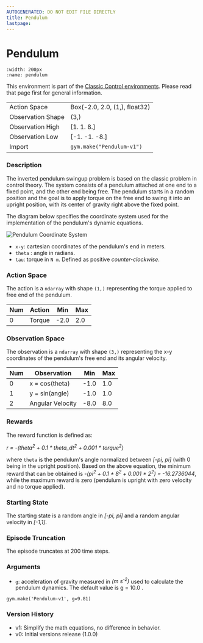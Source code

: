 ```yaml
---
AUTOGENERATED: DO NOT EDIT FILE DIRECTLY
title: Pendulum
lastpage:
---
```


# Pendulum

```{figure} ../../_static/videos/classic_control/pendulum.gif 
:width: 200px
:name: pendulum
```

This environment is part of the <a href='..'>Classic Control environments</a>. Please read that page first for general information.

|   |   |
|---|---|
| Action Space | Box(-2.0, 2.0, (1,), float32) |
| Observation Shape | (3,) |
| Observation High | [1. 1. 8.] |
| Observation Low | [-1. -1. -8.] |
| Import | `gym.make("Pendulum-v1")` | 


   ### Description

The inverted pendulum swingup problem is based on the classic problem in control theory.
The system consists of a pendulum attached at one end to a fixed point, and the other end being free.
The pendulum starts in a random position and the goal is to apply torque on the free end to swing it
into an upright position, with its center of gravity right above the fixed point.

The diagram below specifies the coordinate system used for the implementation of the pendulum's
dynamic equations.

![Pendulum Coordinate System](./diagrams/pendulum.png)

-  `x-y`: cartesian coordinates of the pendulum's end in meters.
- `theta` : angle in radians.
- `tau`: torque in `N m`. Defined as positive _counter-clockwise_.

### Action Space

The action is a `ndarray` with shape `(1,)` representing the torque applied to free end of the pendulum.

| Num | Action | Min  | Max |
|-----|--------|------|-----|
| 0   | Torque | -2.0 | 2.0 |


### Observation Space

The observation is a `ndarray` with shape `(3,)` representing the x-y coordinates of the pendulum's free
end and its angular velocity.

| Num | Observation      | Min  | Max |
|-----|------------------|------|-----|
| 0   | x = cos(theta)   | -1.0 | 1.0 |
| 1   | y = sin(angle)   | -1.0 | 1.0 |
| 2   | Angular Velocity | -8.0 | 8.0 |

### Rewards

The reward function is defined as:

*r = -(theta<sup>2</sup> + 0.1 * theta_dt<sup>2</sup> + 0.001 * torque<sup>2</sup>)*

where `theta` is the pendulum's angle normalized between *[-pi, pi]* (with 0 being in the upright position).
Based on the above equation, the minimum reward that can be obtained is
*-(pi<sup>2</sup> + 0.1 * 8<sup>2</sup> + 0.001 * 2<sup>2</sup>) = -16.2736044*,
while the maximum reward is zero (pendulum is upright with zero velocity and no torque applied).

### Starting State

The starting state is a random angle in *[-pi, pi]* and a random angular velocity in *[-1,1]*.

### Episode Truncation

The episode truncates at 200 time steps.

### Arguments

- `g`: acceleration of gravity measured in *(m s<sup>-2</sup>)* used to calculate the pendulum dynamics.
  The default value is g = 10.0 .

```
gym.make('Pendulum-v1', g=9.81)
```

### Version History

* v1: Simplify the math equations, no difference in behavior.
* v0: Initial versions release (1.0.0)
